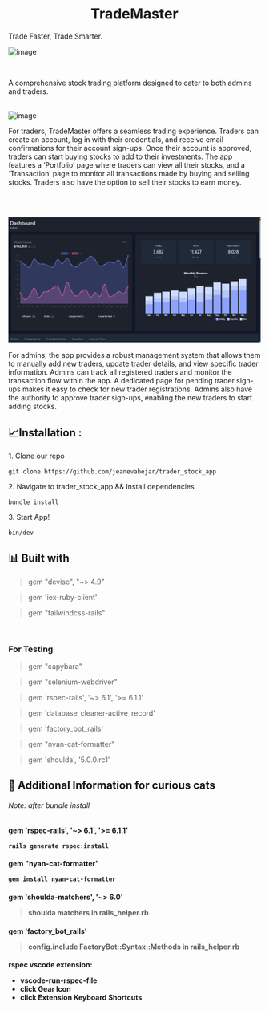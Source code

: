 <h1 align="center" id="title">TradeMaster</h1>

<p>Trade Faster, Trade Smarter.</p>

![image](https://github.com/jeanevabejar/trader_stock_app/assets/144686514/47c65e86-5928-457f-948d-875b3d58b27d)

<br>
<p id="description">A comprehensive stock trading platform designed to cater to both admins and traders.
<br>
<br>

![image](https://github.com/jeanevabejar/trader_stock_app/assets/144686514/5721929f-6c95-46d9-8b9a-3c5a094c2f0f)

For traders, TradeMaster offers a seamless trading experience. Traders can create an account, log in with their credentials, and receive email confirmations for their account sign-ups. Once their account is approved, traders can start buying stocks to add to their investments. The app features a ‘Portfolio’ page where traders can view all their stocks, and a ‘Transaction’ page to monitor all transactions made by buying and selling stocks. Traders also have the option to sell their stocks to earn money.</p>
<br>
<br>

![alt text](image-1.png)

For admins, the app provides a robust management system that allows them to manually add new traders, update trader details, and view specific trader information. Admins can track all registered traders and monitor the transaction flow within the app. A dedicated page for pending trader sign-ups makes it easy to check for new trader registrations. Admins also have the authority to approve trader sign-ups, enabling the new traders to start adding stocks.
<br>

<h2>📈Installation :</h2>

<p>1. Clone our repo</p>

```
git clone https://github.com/jeanevabejar/trader_stock_app
```

<p>2. Navigate to trader_stock_app && Install dependencies</p>

```
bundle install
```

<p>3. Start App!</p>

```
bin/dev
```

<h2>📊 Built with</h2>

>gem "devise", "~> 4.9"

>gem 'iex-ruby-client'

>gem "tailwindcss-rails"

<br>
<h3>For Testing</h4>

>gem "capybara"

>gem "selenium-webdriver"

>gem 'rspec-rails', '~> 6.1', '>= 6.1.1'

>gem 'database_cleaner-active_record'

>gem 'factory_bot_rails'

>gem "nyan-cat-formatter"

>gem 'shoulda', '5.0.0.rc1'



<h2>💸 Additional Information for curious cats</h2>
<h6>Note: after bundle install


<h4>gem 'rspec-rails', '~> 6.1', '>= 6.1.1'

```
rails generate rspec:install
```

<h4>gem "nyan-cat-formatter"

```
gem install nyan-cat-formatter
```

<h4>gem 'shoulda-matchers', '~> 6.0'
<br>

>shoulda matchers in rails_helper.rb

<h4>gem 'factory_bot_rails'
<br>

>config.include FactoryBot::Syntax::Methods in rails_helper.rb


<h4>rspec vscode extension:

- vscode-run-rspec-file
- click Gear Icon
- click Extension Keyboard Shortcuts
